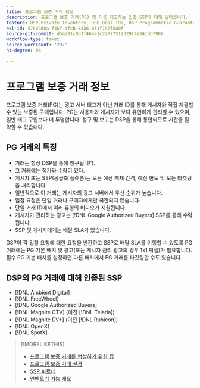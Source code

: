 ```yaml
---
title: 프로그램 보증 거래 정보
description: 프로그램 보증 거래(PG) 및 이를 제공하는 인증 SSP에 대해 알아봅니다.
feature: DSP Private Inventory, DSP Deal IDs, DSP Programmatic Guaranteed Deals
exl-id: 47c89d8a-f45f-4fcb-84a6-031f7d7f580f
source-git-commit: d5a291c8d1f464e1c22777512d29f4e041bb7988
workflow-type: tm+mt
source-wordcount: '237'
ht-degree: 0%

---
```


# 프로그램 보증 거래 정보

프로그램 보증 거래(PG)는 광고 서버 태그가 아닌 거래 ID를 통해 게시자와 직접 체결할 수 있는 보증된 구매입니다. PG는 사용자와 게시자가 보다 유연하게 관리할 수 있으며, 일반 태그 구입보다 더 투명합니다. 청구 및 보고는 DSP을 통해 통합되므로 시간을 절약할 수 있습니다.

## PG 거래의 특징

* 거래는 항상 DSP을 통해 청구됩니다.
* 그 거래에는 정가와 수량이 있다.
* 게시자 또는 SSP(공급측 플랫폼)는 모든 예산 게재 간격, 예산 한도 및 모든 타겟팅을 처리합니다.
* 일반적으로 이 거래는 게시자의 광고 서버에서 우선 순위가 높습니다.
* 입찰 요청은 단일 거래나 구매자에게만 국한되지 않습니다.
* 단일 거래 ID에서 여러 유형의 비디오가 지원됩니다.
* 게시자가 관리하는 광고는 [!DNL Google Authorized Buyers] SSP를 통해 수락됩니다.
* SSP 및 게시자에게는 배달 SLA가 있습니다.

DSP이 각 입찰 요청에 대한 요청을 반환하고 SSP로 배달 SLA를 이행할 수 있도록 PG 거래에는 PG 기본 배치 및 광고(또는 게시자 관리 광고의 경우 1x1 픽셀)가 필요합니다. 필수 PG 기본 배치를 설정하면 다른 배치에서 PG 거래를 타깃팅할 수도 있습니다.

## DSP의 PG 거래에 대해 인증된 SSP

* [!DNL Ambient Digital]
* [!DNL FreeWheel]
* [!DNL Google Authorized Buyers]
* [!DNL Magnite CTV] (이전 [!DNL Telaria])
* [!DNL Magnite DV+] (이전 [!DNL Rubicon])
* [!DNL OpenX]
* [!DNL SpotX]

>[!MORELIKETHIS]
>
>* [프로그램 보증 거래를 협상하기 위한 팁](/help/dsp/inventory/programmatic-guaranteed-tips.md)
>* [프로그램 보증 거래 설정](programmatic-guaranteed-set-up.md)
>* [SSP 파트너](ssp-partners.md)
>* [인벤토리 기능 개요](inventory-overview.md)
